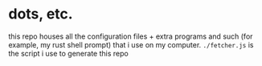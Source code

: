# dots, etc.
this repo houses all the configuration files + extra programs and such (for example, my rust shell prompt) that i use on my computer. `./fetcher.js` is the script i use to generate this repo